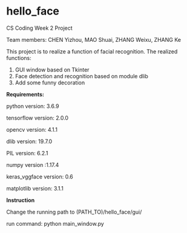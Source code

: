 # hello_face

CS Coding Week 2 Project

Team members: CHEN Yizhou, MAO Shuai, ZHANG Weixu, ZHANG Ke

This project is to realize a function of facial recognition.
The realized functions:
1. GUI window based on Tkinter
2. Face detection and recognition based on module dlib
3. Add some funny decoration

**Requirements:**

python version: 3.6.9

tensorflow version: 2.0.0

opencv version: 4.1.1

dlib version: 19.7.0

PIL version: 6.2.1

numpy version :1.17.4

keras_vggface version: 0.6

matplotlib version: 3.1.1


**Instruction**

Change the running path to (PATH_TO)/hello_face/gui/

run command: python main_window.py

